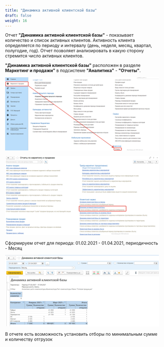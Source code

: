 ```yaml
---
title: "Динамика активной клиентской базы"
draft: false
weight: 16
---
```


Отчет **"Динамика активной клиентской базы"** - показывает количество и список активных клиентов. Активность клиента определяется по периоду и интервалу
(день, неделя, месяц, квартал, полугодие, год). Отчет позволяет анализировать в какую сторону стремится
число активных клиентов.

**"Динамика активной клиентской базы"** расположен в разделе **Маркетинг и продажи"** в подсистеме **"Аналитика"** - **"Отчеты"**.

[![1][1]][1]

[![2][2]][2]

Сформируем отчет для периода: 01.02.2021 - 01.04.2021, периодичность - Месяц

[![3][3]][3]

В отчете есть возможность установить отборы по минимальным сумме и количеству отгрузок

[1]: 1.png
[2]: 2.png
[3]: 3.png
